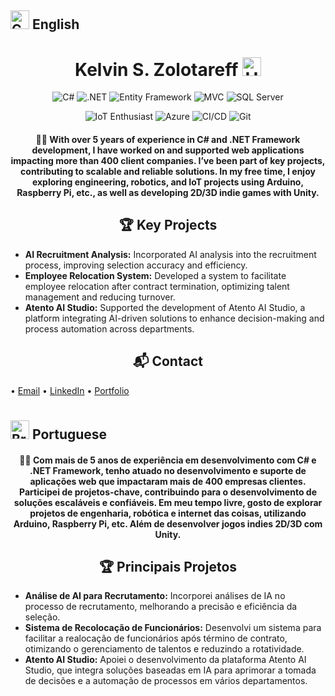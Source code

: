 <h2>
  <img src="https://upload.wikimedia.org/wikipedia/commons/thumb/c/cf/Flag_of_Canada.svg/2560px-Flag_of_Canada.svg.png" width="30" alt="Canada Flag"/> English</h2>
  <h1 align="center">
  Kelvin S. Zolotareff <img src="https://github.com/kaueMarques/kaueMarques/blob/master/hi.gif" width="30px" alt="Hello"/>
</h1>

<p align="center">
  <img src="https://img.shields.io/badge/-C%23-239120?style=flat&logo=c-sharp&logoColor=white" alt="C#"/>
  <img src="https://img.shields.io/badge/-.NET-512BD4?style=flat&logo=.netcore&logoColor=white" alt=".NET"/>
  <img src="https://img.shields.io/badge/Entity%20Framework-512BD4?style=flat&logo=entity-framework&logoColor=white" alt="Entity Framework"/>
  <img src="https://img.shields.io/badge/MVC-b5008c?style=flat&logo=MVC&logoColor=white" alt="MVC"/>
  <img src="https://img.shields.io/badge/-SQL%20Server-b5a700?style=flat&logo=MVC&logoColor=white" alt="SQL Server"/>
</p>

<p align="center">
  <img src="https://img.shields.io/badge/IoT_Enthusiast-0000FF?style=flat&logo=arduino&logoColor=white" alt="IoT Enthusiast"/>
  <img src="https://img.shields.io/badge/Microsoft%20Azure-0089D6?style=flat&logo=microsoft-azure&logoColor=white" alt="Azure"/>
  <img src="https://img.shields.io/badge/CI%2FCD-0078D7?style=flat&logo=azure-pipelines" alt="CI/CD"/>
  <img src="https://img.shields.io/badge/-Git-F05032?style=flat&logo=git&logoColor=white" alt="Git"/>
</p>

<h4 align="center">👨‍💻 With over 5 years of experience in C# and .NET Framework development, I have worked on and supported web applications impacting more than 400 client companies. I’ve been part of key projects, contributing to scalable and reliable solutions. In my free time, I enjoy exploring engineering, robotics, and IoT projects using Arduino, Raspberry Pi, etc., as well as developing 2D/3D indie games with Unity.</h4>

<h2 align="center">🏆 Key Projects</h2>
<ul>
  <li><strong>AI Recruitment Analysis:</strong> Incorporated AI analysis into the recruitment process, improving selection accuracy and efficiency.</li>
  <li><strong>Employee Relocation System:</strong> Developed a system to facilitate employee relocation after contract termination, optimizing talent management and reducing turnover.</li>
  <li><strong>Atento AI Studio:</strong> Supported the development of Atento AI Studio, a platform integrating AI-driven solutions to enhance decision-making and process automation across departments.</li>
</ul>

<h2 align="center">📬 Contact</h2>
<p align="left">
  • <a href="mailto:kelvinzolotareff@gmail.com" style="display: inline-flex; align-items: center; margin-bottom: 10px;">Email</a>
  • <a href="https://www.linkedin.com/in/kelvinzolotareff/" style="display: inline-flex; align-items: center; margin-bottom: 10px;">LinkedIn</a>
  • <a href="https://kelvinzolotareff.github.io" style="display: inline-flex; align-items: center;">Portfolio</a>
</p>
<h2>
<img src="https://upload.wikimedia.org/wikipedia/commons/thumb/0/05/Flag_of_Brazil.svg/2560px-Flag_of_Brazil.svg.png" width="30" alt="Brazil Flag"/> Portuguese</h2>

<h4 align="center">👨‍💻 Com mais de 5 anos de experiência em desenvolvimento com C# e .NET Framework, tenho atuado no desenvolvimento e suporte de aplicações web que impactaram mais de 400 empresas clientes. Participei de projetos-chave, contribuindo para o desenvolvimento de soluções escaláveis e confiáveis. Em meu tempo livre, gosto de explorar projetos de engenharia, robótica e internet das coisas, utilizando Arduino, Raspberry Pi, etc. Além de desenvolver jogos indies 2D/3D com Unity.</h4>

<h2 align="center">🏆 Principais Projetos</h2>
<ul>
  <li><strong>Análise de AI para Recrutamento:</strong> Incorporei análises de IA no processo de recrutamento, melhorando a precisão e eficiência da seleção.</li>
  <li><strong>Sistema de Recolocação de Funcionários:</strong> Desenvolvi um sistema para facilitar a realocação de funcionários após término de contrato, otimizando o gerenciamento de talentos e reduzindo a rotatividade.</li>
  <li><strong>Atento AI Studio:</strong> Apoiei o desenvolvimento da plataforma Atento AI Studio, que integra soluções baseadas em IA para aprimorar a tomada de decisões e a automação de processos em vários departamentos.</li>
</ul>
